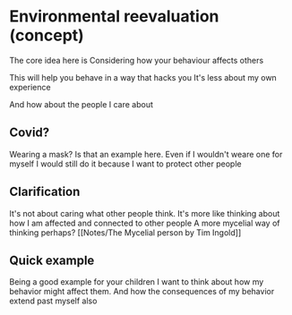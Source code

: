 # Environmental reevaluation (concept)

The core idea here is
Considering how your behaviour affects others

This will help you behave in a way that hacks you
It's less about my own experience

And how about the people I care about

## Covid?

Wearing a mask?
Is that an example here. 
Even if I wouldn't weare one for myself
I would still do it because I want to protect other people

## Clarification

It's not about caring what other people think.
It's more like thinking about how I am affected and connected to other people
A more mycelial way of thinking perhaps?
[[Notes/The Mycelial person by Tim Ingold]]

## Quick example

Being a good example for your children
I want to think about how my behavior might affect them.
And how the consequences of my behavior extend past myself also